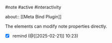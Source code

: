 #note  #active #interactivity

about:: [[Meta Bind Plugin]]

The elements can modify note properties directly.

- [x] remind (@[[2025-02-21]] 10:23)
